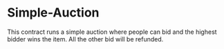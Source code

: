 # Simple-Auction

This contract runs a simple auction where people can bid and the highest bidder wins the item. All the other bid will be refunded.
